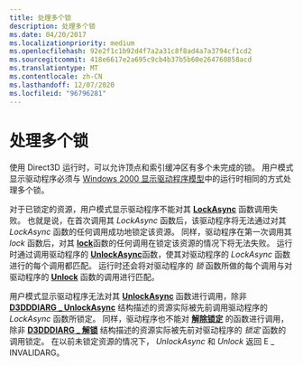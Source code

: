 ```yaml
---
title: 处理多个锁
description: 处理多个锁
ms.date: 04/20/2017
ms.localizationpriority: medium
ms.openlocfilehash: 92e2f1c1b92d4f7a2a31c8f8ad4a7a3794cf1cd2
ms.sourcegitcommit: 418e6617e2a695c9cb4b37b5b60e264760858acd
ms.translationtype: MT
ms.contentlocale: zh-CN
ms.lasthandoff: 12/07/2020
ms.locfileid: "96796281"
---
```

# <a name="handling-multiple-locks"></a>处理多个锁


使用 Direct3D 运行时，可以允许顶点和索引缓冲区有多个未完成的锁。 用户模式显示驱动程序必须与 [Windows 2000 显示驱动程序模型](windows-2000-display-driver-model-design-guide.md)中的运行时相同的方式处理多个锁。

对于已锁定的资源，用户模式显示驱动程序不能对其 [**LockAsync**](/windows-hardware/drivers/ddi/d3dumddi/nc-d3dumddi-pfnd3dddi_lockasync) 函数调用失败。 也就是说，在首次调用其 *LockAsync* 函数后，该驱动程序将无法通过对其 *LockAsync* 函数的任何调用成功地锁定该资源。 同样，驱动程序在第一次调用其 *lock* 函数后，对其 [**lock**](/windows-hardware/drivers/ddi/d3dumddi/nc-d3dumddi-pfnd3dddi_lock)函数的任何调用在锁定该资源的情况下将无法失败。 运行时通过调用驱动程序的 [**UnlockAsync**](/windows-hardware/drivers/ddi/d3dumddi/nc-d3dumddi-pfnd3dddi_unlockasync)函数，使其对驱动程序的 *LockAsync* 函数进行的每个调用都匹配。 运行时还会将对驱动程序的 *锁* 函数所做的每个调用与对驱动程序的 [**Unlock**](/windows-hardware/drivers/ddi/d3dumddi/nc-d3dumddi-pfnd3dddi_unlock) 函数的调用进行匹配。

用户模式显示驱动程序无法对其 [**UnlockAsync**](/windows-hardware/drivers/ddi/d3dumddi/nc-d3dumddi-pfnd3dddi_unlockasync) 函数进行调用，除非 [**D3DDDIARG \_ UnlockAsync**](/windows-hardware/drivers/ddi/d3dumddi/ns-d3dumddi-_d3dddiarg_unlockasync) 结构描述的资源实际被先前调用驱动程序的 *LockAsync* 函数所锁定。 同样，驱动程序也不能对 [**解除锁定**](/windows-hardware/drivers/ddi/d3dumddi/nc-d3dumddi-pfnd3dddi_unlock) 的函数进行调用，除非 [**D3DDDIARG \_ 解锁**](/windows-hardware/drivers/ddi/d3dumddi/ns-d3dumddi-_d3dddiarg_unlock) 结构描述的资源实际被先前对驱动程序的 *锁定* 函数的调用锁定。 在以前未锁定资源的情况下， *UnlockAsync* 和 *Unlock* 返回 E \_ INVALIDARG。

 

